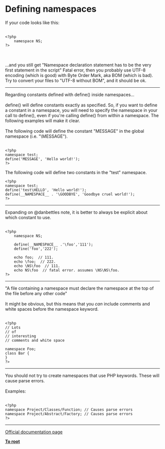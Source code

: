 # Defining namespaces



If your code looks like this:<br><br>

```
<?php
    namespace NS;
?>
```
<br><br>...and you still get "Namespace declaration statement has to be the very first statement in the script" Fatal error, then you probably use UTF-8 encoding (which is good) with Byte Order Mark, aka BOM (which is bad). Try to convert your files to "UTF-8 without BOM", and it should be ok.  

---

Regarding constants defined with define() inside namespaces...<br><br>define() will define constants exactly as specified.  So, if you want to define a constant in a namespace, you will need to specify the namespace in your call to define(), even if you&apos;re calling define() from within a namespace.  The following examples will make it clear.<br><br>The following code will define the constant "MESSAGE" in the global namespace (i.e. "\MESSAGE").<br><br>

```
<?php
namespace test;
define('MESSAGE', 'Hello world!');
?>
```


The following code will define two constants in the "test" namespace.



```
<?php
namespace test;
define('test\HELLO', 'Hello world!');
define(__NAMESPACE__ . '\GOODBYE', 'Goodbye cruel world!');
?>
```
  

---

Expanding on @danbettles note, it is better to always be explicit about which constant to use.<br><br>

```
<?php
    namespace NS;

    define(__NAMESPACE__ .'\foo','111');
    define('foo','222');

    echo foo;  // 111.
    echo \foo;  // 222.
    echo \NS\foo  // 111.
    echo NS\foo  // fatal error. assumes \NS\NS\foo.
?>
```
  

---

"A file containing a namespace must declare the namespace at the top of the file before any other code"<br><br>It might be obvious, but this means that you *can* include comments and white spaces before the namespace keyword.<br><br>

```
<?php
// Lots 
// of
// interesting
// comments and white space

namespace Foo;
class Bar {
}
?>
```
  

---

You should not try to create namespaces that use PHP keywords. These will cause parse errors. <br><br>Examples:<br><br>

```
<?php
namespace Project/Classes/Function; // Causes parse errors
namespace Project/Abstract/Factory; // Causes parse errors
?>
```
  

---

[Official documentation page](https://www.php.net/manual/en/language.namespaces.definition.php)

**[To root](/README.md)**